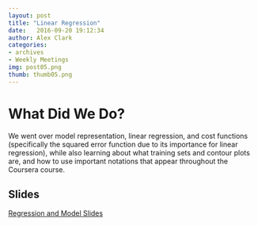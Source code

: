 ```yaml
---
layout: post
title: "Linear Regression"
date: 	2016-09-20 19:12:34
author: Alex Clark
categories:
- archives
- Weekly Meetings
img: post05.png
thumb: thumb05.png
---
```


# What Did We Do?

We went over model representation, linear regression, and cost functions (specifically the squared error function due to its importance for linear regression), while also learning about what training sets and contour plots are, and how to use important notations that appear throughout the Coursera course.

## Slides

[Regression and Model Slides](https://docs.google.com/presentation/d/1qX7rltRX7yeBwdSYoLZZGapIGktC619Sjdas1PtaUmw/edit?usp=sharing)

[hampden]: https://github.com/jekyll/jekyll